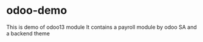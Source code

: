 # odoo-demo
This is demo of odoo13 module
It contains a payroll module by odoo SA and a backend theme
